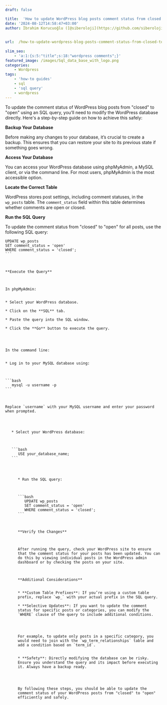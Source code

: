 ```yaml
---
draft: false

title:  'How to update WordPress blog posts comment status from closed to open with sql query?'
date: '2024-08-12T14:58:47+03:00'
author: İbrahim Korucuoğlu ([@siberoloji](https://github.com/siberoloji))
 
 
url:  /how-to-update-wordpress-blog-posts-comment-status-from-closed-to-open-with-sql-query/
 
slim_seo:
    - 'a:1:{s:5:"title";s:18:"wordpress comments";}'
featured_image: /images/Sql_data_base_with_logo.png
categories:
    - Wordpress
tags:
    - 'how-to guides'
    - sql
    - 'sql query'
    - wordpress
---
```



To update the comment status of WordPress blog posts from "closed" to "open" using an SQL query, you’ll need to modify the WordPress database directly. Here's a step-by-step guide on how to achieve this safely:



**Backup Your Database**



Before making any changes to your database, it’s crucial to create a backup. This ensures that you can restore your site to its previous state if something goes wrong.



**Access Your Database**



You can access your WordPress database using phpMyAdmin, a MySQL client, or via the command line. For most users, phpMyAdmin is the most accessible option.



**Locate the Correct Table**



WordPress stores post settings, including comment statuses, in the `wp_posts` table. The `comment_status` field within this table determines whether comments are open or closed.



**Run the SQL Query**



To update the comment status from "closed" to "open" for all posts, use the following SQL query:


<!-- wp:code -->
<pre class="wp-block-code"><code lang="sql" class="language-sql">UPDATE wp_posts
SET comment_status = 'open'
WHERE comment_status = 'closed';
```



**Execute the Query**



In phpMyAdmin:


* Select your WordPress database.

* Click on the **SQL** tab.

* Paste the query into the SQL window.

* Click the **Go** button to execute the query.




In the command line:


* Log in to your MySQL database using:



```bash
   mysql -u username -p
```



Replace `username` with your MySQL username and enter your password when prompted.


<!-- wp:list {"ordered":true,"start":2} -->
<ol start="2" class="wp-block-list">* Select your WordPress database:



```bash
   USE your_database_name;
```


<!-- wp:list {"ordered":true,"start":3} -->
<ol start="3" class="wp-block-list">* Run the SQL query:



```bash
   UPDATE wp_posts
   SET comment_status = 'open'
   WHERE comment_status = 'closed';
```



**Verify the Changes**



After running the query, check your WordPress site to ensure that the comment status for your posts has been updated. You can do this by viewing individual posts in the WordPress admin dashboard or by checking the posts on your site.



**Additional Considerations**


* **Custom Table Prefixes**: If you’re using a custom table prefix, replace `wp_` with your actual prefix in the SQL query.

* **Selective Updates**: If you want to update the comment status for specific posts or categories, you can modify the `WHERE` clause of the query to include additional conditions.




For example, to update only posts in a specific category, you would need to join with the `wp_term_relationships` table and add a condition based on `term_id`.


* **Safety**: Directly modifying the database can be risky. Ensure you understand the query and its impact before executing it. Always have a backup ready.




By following these steps, you should be able to update the comment status of your WordPress posts from "closed" to "open" efficiently and safely.
